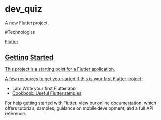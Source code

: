 # dev_quiz

A new Flutter project.



#Technologies

  <a href="https://user-images.githubusercontent.com/68614036/117504933-97489a80-af59-11eb-8c5c-7265a8b133f8.png" heigth = "42" width = "42"> Flutter




## Getting Started

This project is a starting point for a Flutter application.

A few resources to get you started if this is your first Flutter project:

- [Lab: Write your first Flutter app](https://flutter.dev/docs/get-started/codelab)
- [Cookbook: Useful Flutter samples](https://flutter.dev/docs/cookbook)

For help getting started with Flutter, view our
[online documentation](https://flutter.dev/docs), which offers tutorials,
samples, guidance on mobile development, and a full API reference.
